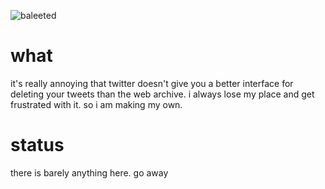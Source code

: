 ![baleeted](https://i.ytimg.com/vi/7rrZ-sA4FQc/maxresdefault.jpg)

# what

it's really annoying that twitter doesn't give you a better interface for deleting your tweets than the web archive. i always lose my place and get frustrated with it. so i am making my own.

# status

there is barely anything here. go away